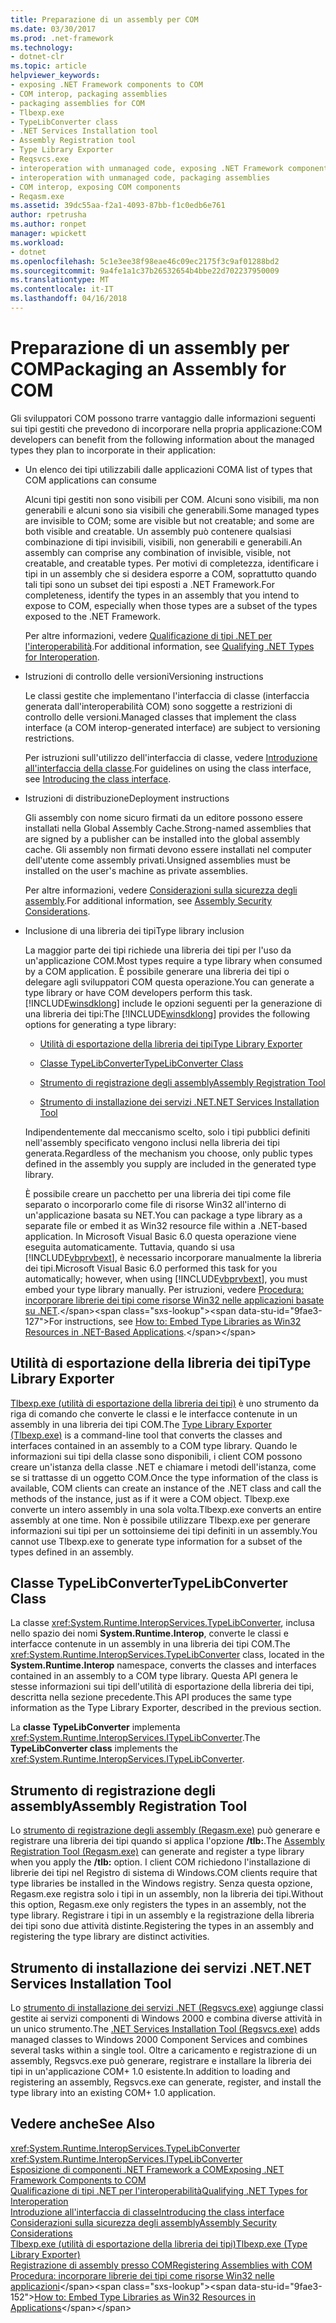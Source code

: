 ```yaml
---
title: Preparazione di un assembly per COM
ms.date: 03/30/2017
ms.prod: .net-framework
ms.technology:
- dotnet-clr
ms.topic: article
helpviewer_keywords:
- exposing .NET Framework components to COM
- COM interop, packaging assemblies
- packaging assemblies for COM
- Tlbexp.exe
- TypeLibConverter class
- .NET Services Installation tool
- Assembly Registration tool
- Type Library Exporter
- Reqsvcs.exe
- interoperation with unmanaged code, exposing .NET Framework components
- interoperation with unmanaged code, packaging assemblies
- COM interop, exposing COM components
- Reqasm.exe
ms.assetid: 39dc55aa-f2a1-4093-87bb-f1c0edb6e761
author: rpetrusha
ms.author: ronpet
manager: wpickett
ms.workload:
- dotnet
ms.openlocfilehash: 5c1e3ee38f98eae46c09ec2175f3c9af01288bd2
ms.sourcegitcommit: 9a4fe1a1c37b26532654b4bbe22d702237950009
ms.translationtype: MT
ms.contentlocale: it-IT
ms.lasthandoff: 04/16/2018
---
```

# <a name="packaging-an-assembly-for-com"></a><span data-ttu-id="9fae3-102">Preparazione di un assembly per COM</span><span class="sxs-lookup"><span data-stu-id="9fae3-102">Packaging an Assembly for COM</span></span>
<span data-ttu-id="9fae3-103">Gli sviluppatori COM possono trarre vantaggio dalle informazioni seguenti sui tipi gestiti che prevedono di incorporare nella propria applicazione:</span><span class="sxs-lookup"><span data-stu-id="9fae3-103">COM developers can benefit from the following information about the managed types they plan to incorporate in their application:</span></span>  
  
-   <span data-ttu-id="9fae3-104">Un elenco dei tipi utilizzabili dalle applicazioni COM</span><span class="sxs-lookup"><span data-stu-id="9fae3-104">A list of types that COM applications can consume</span></span>  
  
     <span data-ttu-id="9fae3-105">Alcuni tipi gestiti non sono visibili per COM. Alcuni sono visibili, ma non generabili e alcuni sono sia visibili che generabili.</span><span class="sxs-lookup"><span data-stu-id="9fae3-105">Some managed types are invisible to COM; some are visible but not creatable; and some are both visible and creatable.</span></span> <span data-ttu-id="9fae3-106">Un assembly può contenere qualsiasi combinazione di tipi invisibili, visibili, non generabili e generabili.</span><span class="sxs-lookup"><span data-stu-id="9fae3-106">An assembly can comprise any combination of invisible, visible, not creatable, and creatable types.</span></span> <span data-ttu-id="9fae3-107">Per motivi di completezza, identificare i tipi in un assembly che si desidera esporre a COM, soprattutto quando tali tipi sono un subset dei tipi esposti a .NET Framework.</span><span class="sxs-lookup"><span data-stu-id="9fae3-107">For completeness, identify the types in an assembly that you intend to expose to COM, especially when those types are a subset of the types exposed to the .NET Framework.</span></span>  
  
     <span data-ttu-id="9fae3-108">Per altre informazioni, vedere [Qualificazione di tipi .NET per l'interoperabilità](qualifying-net-types-for-interoperation.md).</span><span class="sxs-lookup"><span data-stu-id="9fae3-108">For additional information, see [Qualifying .NET Types for Interoperation](qualifying-net-types-for-interoperation.md).</span></span>  
  
-   <span data-ttu-id="9fae3-109">Istruzioni di controllo delle versioni</span><span class="sxs-lookup"><span data-stu-id="9fae3-109">Versioning instructions</span></span>  
  
     <span data-ttu-id="9fae3-110">Le classi gestite che implementano l'interfaccia di classe (interfaccia generata dall'interoperabilità COM) sono soggette a restrizioni di controllo delle versioni.</span><span class="sxs-lookup"><span data-stu-id="9fae3-110">Managed classes that implement the class interface (a COM interop-generated interface) are subject to versioning restrictions.</span></span>  
  
     <span data-ttu-id="9fae3-111">Per istruzioni sull'utilizzo dell'interfaccia di classe, vedere [Introduzione all'interfaccia della classe](com-callable-wrapper.md#introducing-the-class-interface).</span><span class="sxs-lookup"><span data-stu-id="9fae3-111">For guidelines on using the class interface, see [Introducing the class interface](com-callable-wrapper.md#introducing-the-class-interface).</span></span>  
  
-   <span data-ttu-id="9fae3-112">Istruzioni di distribuzione</span><span class="sxs-lookup"><span data-stu-id="9fae3-112">Deployment instructions</span></span>  
  
     <span data-ttu-id="9fae3-113">Gli assembly con nome sicuro firmati da un editore possono essere installati nella Global Assembly Cache.</span><span class="sxs-lookup"><span data-stu-id="9fae3-113">Strong-named assemblies that are signed by a publisher can be installed into the global assembly cache.</span></span> <span data-ttu-id="9fae3-114">Gli assembly non firmati devono essere installati nel computer dell'utente come assembly privati.</span><span class="sxs-lookup"><span data-stu-id="9fae3-114">Unsigned assemblies must be installed on the user's machine as private assemblies.</span></span>  
  
     <span data-ttu-id="9fae3-115">Per altre informazioni, vedere [Considerazioni sulla sicurezza degli assembly](../app-domains/assembly-security-considerations.md).</span><span class="sxs-lookup"><span data-stu-id="9fae3-115">For additional information, see [Assembly Security Considerations](../app-domains/assembly-security-considerations.md).</span></span>  
  
-   <span data-ttu-id="9fae3-116">Inclusione di una libreria dei tipi</span><span class="sxs-lookup"><span data-stu-id="9fae3-116">Type library inclusion</span></span>  
  
     <span data-ttu-id="9fae3-117">La maggior parte dei tipi richiede una libreria dei tipi per l'uso da un'applicazione COM.</span><span class="sxs-lookup"><span data-stu-id="9fae3-117">Most types require a type library when consumed by a COM application.</span></span> <span data-ttu-id="9fae3-118">È possibile generare una libreria dei tipi o delegare agli sviluppatori COM questa operazione.</span><span class="sxs-lookup"><span data-stu-id="9fae3-118">You can generate a type library or have COM developers perform this task.</span></span> <span data-ttu-id="9fae3-119">[!INCLUDE[winsdklong](../../../includes/winsdklong-md.md)] include le opzioni seguenti per la generazione di una libreria dei tipi:</span><span class="sxs-lookup"><span data-stu-id="9fae3-119">The [!INCLUDE[winsdklong](../../../includes/winsdklong-md.md)] provides the following options for generating a type library:</span></span>  
  
    -   [<span data-ttu-id="9fae3-120">Utilità di esportazione della libreria dei tipi</span><span class="sxs-lookup"><span data-stu-id="9fae3-120">Type Library Exporter</span></span>](#cpconpackagingassemblyforcomanchor1)  
  
    -   [<span data-ttu-id="9fae3-121">Classe TypeLibConverter</span><span class="sxs-lookup"><span data-stu-id="9fae3-121">TypeLibConverter Class</span></span>](#cpconpackagingassemblyforcomanchor2)  
  
    -   [<span data-ttu-id="9fae3-122">Strumento di registrazione degli assembly</span><span class="sxs-lookup"><span data-stu-id="9fae3-122">Assembly Registration Tool</span></span>](#cpconpackagingassemblyforcomanchor3)  
  
    -   [<span data-ttu-id="9fae3-123">Strumento di installazione dei servizi .NET</span><span class="sxs-lookup"><span data-stu-id="9fae3-123">.NET Services Installation Tool</span></span>](#cpconpackagingassemblyforcomanchor4)  
  
     <span data-ttu-id="9fae3-124">Indipendentemente dal meccanismo scelto, solo i tipi pubblici definiti nell'assembly specificato vengono inclusi nella libreria dei tipi generata.</span><span class="sxs-lookup"><span data-stu-id="9fae3-124">Regardless of the mechanism you choose, only public types defined in the assembly you supply are included in the generated type library.</span></span>  
  
     <span data-ttu-id="9fae3-125">È possibile creare un pacchetto per una libreria dei tipi come file separato o incorporarlo come file di risorse Win32 all'interno di un'applicazione basata su NET.</span><span class="sxs-lookup"><span data-stu-id="9fae3-125">You can package a type library as a separate file or embed it as Win32 resource file within a .NET-based application.</span></span> <span data-ttu-id="9fae3-126">In Microsoft Visual Basic 6.0 questa operazione viene eseguita automaticamente. Tuttavia, quando si usa [!INCLUDE[vbprvbext](../../../includes/vbprvbext-md.md)], è necessario incorporare manualmente la libreria dei tipi.</span><span class="sxs-lookup"><span data-stu-id="9fae3-126">Microsoft Visual Basic 6.0 performed this task for you automatically; however, when using [!INCLUDE[vbprvbext](../../../includes/vbprvbext-md.md)], you must embed your type library manually.</span></span> <span data-ttu-id="9fae3-127">Per istruzioni, vedere [Procedura: incorporare librerie dei tipi come risorse Win32 nelle applicazioni basate su .NET](https://msdn.microsoft.com/library/c97b4b8c-2ab7-4ac7-8fc8-0ba5c5d59c44(v=vs.100)).</span><span class="sxs-lookup"><span data-stu-id="9fae3-127">For instructions, see [How to: Embed Type Libraries as Win32 Resources in .NET-Based Applications](https://msdn.microsoft.com/library/c97b4b8c-2ab7-4ac7-8fc8-0ba5c5d59c44(v=vs.100)).</span></span>  
  
<a name="cpconpackagingassemblyforcomanchor1"></a>   
## <a name="type-library-exporter"></a><span data-ttu-id="9fae3-128">Utilità di esportazione della libreria dei tipi</span><span class="sxs-lookup"><span data-stu-id="9fae3-128">Type Library Exporter</span></span>  
 <span data-ttu-id="9fae3-129">[Tlbexp.exe (utilità di esportazione della libreria dei tipi)](../tools/tlbexp-exe-type-library-exporter.md) è uno strumento da riga di comando che converte le classi e le interfacce contenute in un assembly in una libreria dei tipi COM.</span><span class="sxs-lookup"><span data-stu-id="9fae3-129">The [Type Library Exporter (Tlbexp.exe)](../tools/tlbexp-exe-type-library-exporter.md) is a command-line tool that converts the classes and interfaces contained in an assembly to a COM type library.</span></span> <span data-ttu-id="9fae3-130">Quando le informazioni sui tipi della classe sono disponibili, i client COM possono creare un'istanza della classe .NET e chiamare i metodi dell'istanza, come se si trattasse di un oggetto COM.</span><span class="sxs-lookup"><span data-stu-id="9fae3-130">Once the type information of the class is available, COM clients can create an instance of the .NET class and call the methods of the instance, just as if it were a COM object.</span></span> <span data-ttu-id="9fae3-131">Tlbexp.exe converte un intero assembly in una sola volta.</span><span class="sxs-lookup"><span data-stu-id="9fae3-131">Tlbexp.exe converts an entire assembly at one time.</span></span> <span data-ttu-id="9fae3-132">Non è possibile utilizzare Tlbexp.exe per generare informazioni sui tipi per un sottoinsieme dei tipi definiti in un assembly.</span><span class="sxs-lookup"><span data-stu-id="9fae3-132">You cannot use Tlbexp.exe to generate type information for a subset of the types defined in an assembly.</span></span>  
  
<a name="cpconpackagingassemblyforcomanchor2"></a>   
## <a name="typelibconverter-class"></a><span data-ttu-id="9fae3-133">Classe TypeLibConverter</span><span class="sxs-lookup"><span data-stu-id="9fae3-133">TypeLibConverter Class</span></span>  
 <span data-ttu-id="9fae3-134">La classe <xref:System.Runtime.InteropServices.TypeLibConverter>, inclusa nello spazio dei nomi **System.Runtime.Interop**, converte le classi e interfacce contenute in un assembly in una libreria dei tipi COM.</span><span class="sxs-lookup"><span data-stu-id="9fae3-134">The <xref:System.Runtime.InteropServices.TypeLibConverter> class, located in the **System.Runtime.Interop** namespace, converts the classes and interfaces contained in an assembly to a COM type library.</span></span> <span data-ttu-id="9fae3-135">Questa API genera le stesse informazioni sui tipi dell'utilità di esportazione della libreria dei tipi, descritta nella sezione precedente.</span><span class="sxs-lookup"><span data-stu-id="9fae3-135">This API produces the same type information as the Type Library Exporter, described in the previous section.</span></span>  
  
 <span data-ttu-id="9fae3-136">La **classe TypeLibConverter** implementa <xref:System.Runtime.InteropServices.ITypeLibConverter>.</span><span class="sxs-lookup"><span data-stu-id="9fae3-136">The **TypeLibConverter class** implements the <xref:System.Runtime.InteropServices.ITypeLibConverter>.</span></span>  
  
<a name="cpconpackagingassemblyforcomanchor3"></a>   
## <a name="assembly-registration-tool"></a><span data-ttu-id="9fae3-137">Strumento di registrazione degli assembly</span><span class="sxs-lookup"><span data-stu-id="9fae3-137">Assembly Registration Tool</span></span>  
 <span data-ttu-id="9fae3-138">Lo [strumento di registrazione degli assembly (Regasm.exe)](../tools/regasm-exe-assembly-registration-tool.md) può generare e registrare una libreria dei tipi quando si applica l'opzione **/tlb:**.</span><span class="sxs-lookup"><span data-stu-id="9fae3-138">The [Assembly Registration Tool (Regasm.exe)](../tools/regasm-exe-assembly-registration-tool.md) can generate and register a type library when you apply the **/tlb:** option.</span></span> <span data-ttu-id="9fae3-139">I client COM richiedono l'installazione di librerie dei tipi nel Registro di sistema di Windows.</span><span class="sxs-lookup"><span data-stu-id="9fae3-139">COM clients require that type libraries be installed in the Windows registry.</span></span> <span data-ttu-id="9fae3-140">Senza questa opzione, Regasm.exe registra solo i tipi in un assembly, non la libreria dei tipi.</span><span class="sxs-lookup"><span data-stu-id="9fae3-140">Without this option, Regasm.exe only registers the types in an assembly, not the type library.</span></span> <span data-ttu-id="9fae3-141">Registrare i tipi in un assembly e la registrazione della libreria dei tipi sono due attività distinte.</span><span class="sxs-lookup"><span data-stu-id="9fae3-141">Registering the types in an assembly and registering the type library are distinct activities.</span></span>  
  
<a name="cpconpackagingassemblyforcomanchor4"></a>   
## <a name="net-services-installation-tool"></a><span data-ttu-id="9fae3-142">Strumento di installazione dei servizi .NET</span><span class="sxs-lookup"><span data-stu-id="9fae3-142">.NET Services Installation Tool</span></span>  
 <span data-ttu-id="9fae3-143">Lo [strumento di installazione dei servizi .NET (Regsvcs.exe)](../tools/regsvcs-exe-net-services-installation-tool.md) aggiunge classi gestite ai servizi componenti di Windows 2000 e combina diverse attività in un unico strumento.</span><span class="sxs-lookup"><span data-stu-id="9fae3-143">The [.NET Services Installation Tool (Regsvcs.exe)](../tools/regsvcs-exe-net-services-installation-tool.md) adds managed classes to Windows 2000 Component Services and combines several tasks within a single tool.</span></span> <span data-ttu-id="9fae3-144">Oltre a caricamento e registrazione di un assembly, Regsvcs.exe può generare, registrare e installare la libreria dei tipi in un'applicazione COM+ 1.0 esistente.</span><span class="sxs-lookup"><span data-stu-id="9fae3-144">In addition to loading and registering an assembly, Regsvcs.exe can generate, register, and install the type library into an existing COM+ 1.0 application.</span></span>  
  
## <a name="see-also"></a><span data-ttu-id="9fae3-145">Vedere anche</span><span class="sxs-lookup"><span data-stu-id="9fae3-145">See Also</span></span>  
 <xref:System.Runtime.InteropServices.TypeLibConverter>  
 <xref:System.Runtime.InteropServices.ITypeLibConverter>  
 [<span data-ttu-id="9fae3-146">Esposizione di componenti .NET Framework a COM</span><span class="sxs-lookup"><span data-stu-id="9fae3-146">Exposing .NET Framework Components to COM</span></span>](exposing-dotnet-components-to-com.md)  
 [<span data-ttu-id="9fae3-147">Qualificazione di tipi .NET per l'interoperabilità</span><span class="sxs-lookup"><span data-stu-id="9fae3-147">Qualifying .NET Types for Interoperation</span></span>](qualifying-net-types-for-interoperation.md)  
 [<span data-ttu-id="9fae3-148">Introduzione all'interfaccia di classe</span><span class="sxs-lookup"><span data-stu-id="9fae3-148">Introducing the class interface</span></span>](com-callable-wrapper.md#introducing-the-class-interface)  
 [<span data-ttu-id="9fae3-149">Considerazioni sulla sicurezza degli assembly</span><span class="sxs-lookup"><span data-stu-id="9fae3-149">Assembly Security Considerations</span></span>](../app-domains/assembly-security-considerations.md)  
 [<span data-ttu-id="9fae3-150">Tlbexp.exe (utilità di esportazione della libreria dei tipi)</span><span class="sxs-lookup"><span data-stu-id="9fae3-150">Tlbexp.exe (Type Library Exporter)</span></span>](../tools/tlbexp-exe-type-library-exporter.md)  
 [<span data-ttu-id="9fae3-151">Registrazione di assembly presso COM</span><span class="sxs-lookup"><span data-stu-id="9fae3-151">Registering Assemblies with COM</span></span>](registering-assemblies-with-com.md)  
 <span data-ttu-id="9fae3-152">[Procedura: incorporare librerie dei tipi come risorse Win32 nelle applicazioni](https://msdn.microsoft.com/library/c97b4b8c-2ab7-4ac7-8fc8-0ba5c5d59c44(v=vs.100))</span><span class="sxs-lookup"><span data-stu-id="9fae3-152">[How to: Embed Type Libraries as Win32 Resources in Applications](https://msdn.microsoft.com/library/c97b4b8c-2ab7-4ac7-8fc8-0ba5c5d59c44(v=vs.100))</span></span>
